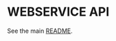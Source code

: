 # WEBSERVICE API

See the main [README](https://github.com/cichondev/movie-rental-fullstack-java-vue/blob/master/README.md).
